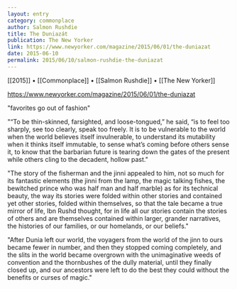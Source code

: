 ```yaml
---
layout: entry
category: commonplace
author: Salmon Rushdie
title: The Duniazát
publication: The New Yorker
link: https://www.newyorker.com/magazine/2015/06/01/the-duniazat
date: 2015-06-10
permalink: 2015/06/10/salmon-rushdie-the-duniazat
---
```


[[2015]] • [[Commonplace]] • [[Salmon Rushdie]] • [[The New Yorker]] 

https://www.newyorker.com/magazine/2015/06/01/the-duniazat

"favorites go out of fashion"
 
"“To be thin-skinned, farsighted, and loose-tongued,” he said, “is to feel too sharply, see too clearly, speak too freely. It is to be vulnerable to the world when the world believes itself invulnerable, to understand its mutability when it thinks itself immutable, to sense what’s coming before others sense it, to know that the barbarian future is tearing down the gates of the present while others cling to the decadent, hollow past."

"The story of the fisherman and the jinni appealed to him, not so much for its fantastic elements (the jinni from the lamp, the magic talking fishes, the bewitched prince who was half man and half marble) as for its technical beauty, the way its stories were folded within other stories and contained yet other stories, folded within themselves, so that the tale became a true mirror of life, Ibn Rushd thought, for in life all our stories contain the stories of others and are themselves contained within larger, grander narratives, the histories of our families, or our homelands, or our beliefs."

"After Dunia left our world, the voyagers from the world of the jinn to ours became fewer in number, and then they stopped coming completely, and the slits in the world became overgrown with the unimaginative weeds of convention and the thornbushes of the dully material, until they finally closed up, and our ancestors were left to do the best they could without the benefits or curses of magic."